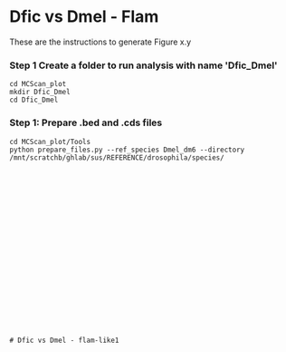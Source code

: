 # Dfic vs Dmel - Flam
These are the instructions to generate Figure x.y 

### Step 1 Create a folder to run analysis with name 'Dfic_Dmel' 
```
cd MCScan_plot
mkdir Dfic_Dmel
cd Dfic_Dmel
```
### Step 1: Prepare .bed and .cds files
```
cd MCScan_plot/Tools
python prepare_files.py --ref_species Dmel_dm6 --directory /mnt/scratchb/ghlab/sus/REFERENCE/drosophila/species/






















# Dfic vs Dmel - flam-like1

